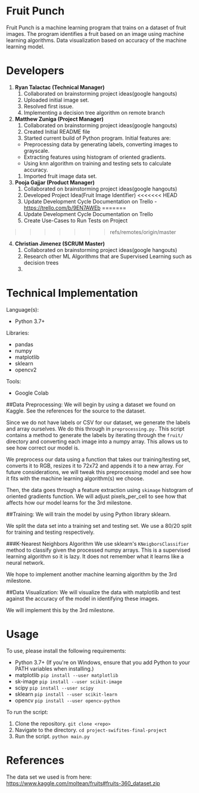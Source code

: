 # Fruit Punch
Fruit Punch is a machine learning program that trains on a dataset of fruit images. The program identifies a fruit based on an image using machine learning algorithms. Data visualization based on accuracy of the machine learning model.

# Developers
1. **Ryan Talactac (Technical Manager)**
   1. Collaborated on brainstorming project ideas(google hangouts)
   1. Uploaded initial image set.
   1. Resolved first issue.
   1. Implementing a decision tree algorithm on remote branch
2. **Matthew Zuniga (Project Manager)**
   1. Collaborated on brainstorming project ideas(google hangouts)
   1. Created Initial README file
   1. Started current build of Python program. Initial features are:
	* Preprocessing data by generating labels, converting images to grayscale.
	* Extracting features using histogram of oriented gradients.
	* Using knn algorithm on training and testing sets to calculate accuracy.
   1. Imported fruit image data set.
3. **Pooja Gajjar (Product Manager)**
   1. Collaborated on brainstorming project ideas(google hangouts)
   1. Developed Project Idea(Fruit Image Identifier)
<<<<<<< HEAD
   1. Update Development Cycle Documentation on Trello - https://trello.com/b/9EN7AWEb
=======
   1. Update Development Cycle Documentation on Trello
   1. Create Use-Cases to Run Tests on Project
>>>>>>> refs/remotes/origin/master
4. **Christian Jimenez (SCRUM Master)**
   1. Collaborated on brainstorming project ideas(google hangouts)
   1. Research other ML Algorithms that are Supervised Learning such as decision trees
   1.  
   
# Technical Implementation
Language(s):
* Python 3.7+

Libraries:
* pandas
* numpy
* matplotlib
* sklearn
* opencv2

Tools:
* Google Colab

##Data Preprocessing:
We will begin by using a dataset we found on Kaggle. See the references for the source to the dataset.

Since we do not have labels or CSV for our dataset, we generate the labels and array ourselves. We do this through
in `preprocessing.py.` This script contains a method to generate the labels by iterating through the `fruit/` directory
and converting each image into a numpy array. This allows us to see how correct our model is.

We preprocess our data using a function that takes our training/testing set, converts it to RGB, resizes it to 72x72
and appends it to a new array. For future considerations, we will tweak this preprocessing model and see how it fits
with the machine learning algorithm(s) we choose.

Then, the data goes through a feature extraction using `skimage` histogram of oriented gradients function. We will adjust
pixels_per_cell to see how that affects how our model learns for the 3rd milestone.

##Training:
We will train the model by using Python library sklearn.

We split the data set into a training set and testing set. We use a 80/20 split for training and testing respectively.

###K-Nearest Neighbors Algorithm
We use sklearn's `KNeigborsClassifier` method to classify given the processed numpy arrays. This is a supervised learning
algorithm so it is lazy. It does not remember what it learns like a neural network.

We hope to implement another machine learning algorithm by the 3rd milestone.

##Data Visualization:
We will visualize the data with matplotlib and test against the accuracy of the model in identifying these images.

We will implement this by the 3rd milestone.

# Usage

To use, please install the following requirements:

* Python 3.7+ (If you're on Windows, ensure that you add Python to your PATH variables when installing.)
* matplotlib `pip install --user matplotlib`
* sk-image `pip install --user scikit-image`
* scipy `pip install --user scipy`
* sklearn `pip install --user scikit-learn`
* opencv `pip install --user opencv-python`

To run the script:

1) Clone the repository. `git clone <repo>`
2) Navigate to the directory. `cd project-swifites-final-project`
3) Run the script. `python main.py`

# References

The data set we used is from here:
https://www.kaggle.com/moltean/fruits#fruits-360_dataset.zip
